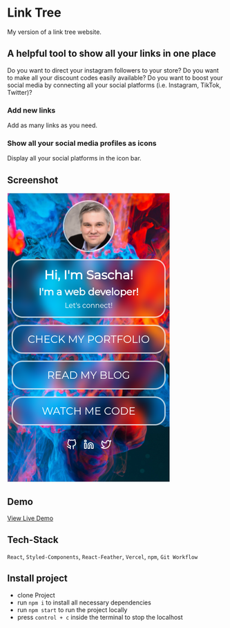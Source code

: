 # Link Tree

My version of a link tree website.

## A helpful tool to show all your links in one place

Do you want to direct your instagram followers to your store? Do you want to make all your discount codes easily available? Do you want to boost your social media by connecting all your social platforms (i.e. Instagram, TikTok, Twitter)?

### Add new links

Add as many links as you need.

### Show all your social media profiles as icons

Display all your social platforms in the icon bar.

## Screenshot

![Link Tree Website](./link-tree-website.png)

## Demo

[View Live Demo](https://link-tree-website.vercel.app/)

## Tech-Stack

`React`,
`Styled-Components`,
`React-Feather`,
`Vercel`,
`npm`,
`Git Workflow`

## Install project

- clone Project
- run `npm i` to install all necessary dependencies
- run `npm start` to run the project locally
- press `control + c` inside the terminal to stop the localhost
